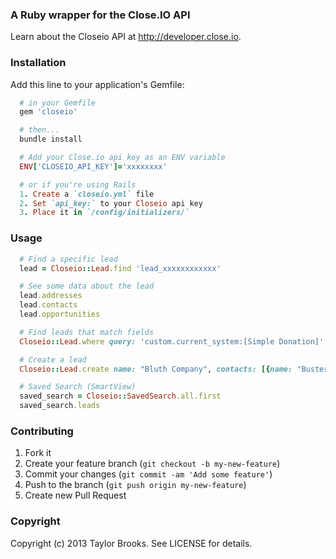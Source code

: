 ### A Ruby wrapper for the Close.IO API

Learn about the Closeio API at http://developer.close.io.

### Installation
Add this line to your application's Gemfile:
````ruby
  # in your Gemfile
  gem 'closeio'

  # then...
  bundle install

  # Add your Close.io api key as an ENV variable
  ENV['CLOSEIO_API_KEY']='xxxxxxxx'

  # or if you're using Rails
  1. Create a `closeio.yml` file 
  2. Set `api_key:` to your Closeio api key
  3. Place it in `/config/initializers/`
````

### Usage
````ruby
  # Find a specific lead
  lead = Closeio::Lead.find 'lead_xxxxxxxxxxxx'

  # See some data about the lead
  lead.addresses
  lead.contacts
  lead.opportunities

  # Find leads that match fields
  Closeio::Lead.where query: 'custom.current_system:[Simple Donation]'

  # Create a lead
  Closeio::Lead.create name: "Bluth Company", contacts: [{name: "Buster Bluth", emails: [{type: "office", email: "cartographer@bluthcompany.com"}]}]

  # Saved Search (SmartView)
  saved_search = Closeio::SavedSearch.all.first
  saved_search.leads
````

### Contributing

1. Fork it
2. Create your feature branch (`git checkout -b my-new-feature`)
3. Commit your changes (`git commit -am 'Add some feature'`)
4. Push to the branch (`git push origin my-new-feature`)
5. Create new Pull Request


### Copyright
Copyright (c) 2013 Taylor Brooks. See LICENSE for details.
